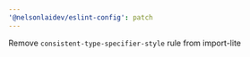 ```yaml
---
'@nelsonlaidev/eslint-config': patch
---
```


Remove `consistent-type-specifier-style` rule from import-lite
